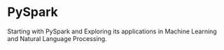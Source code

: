 # PySpark
Starting with PySpark and Exploring its applications in Machine Learning and Natural Language Processing.
